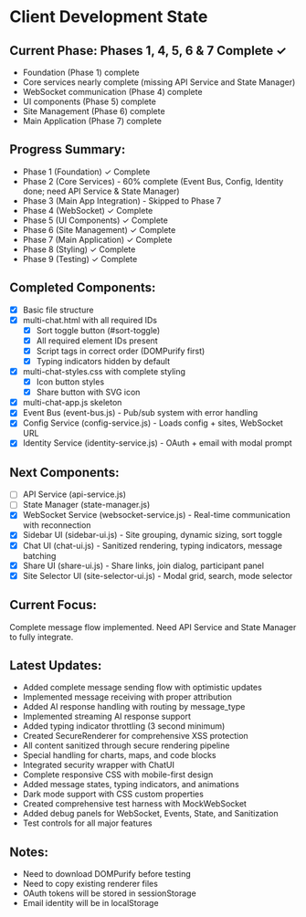 # Client Development State

## Current Phase: Phases 1, 4, 5, 6 & 7 Complete ✓
- Foundation (Phase 1) complete
- Core services nearly complete (missing API Service and State Manager)
- WebSocket communication (Phase 4) complete
- UI components (Phase 5) complete
- Site Management (Phase 6) complete
- Main Application (Phase 7) complete

## Progress Summary:
- Phase 1 (Foundation) ✓ Complete
- Phase 2 (Core Services) - 60% complete (Event Bus, Config, Identity done; need API Service & State Manager)
- Phase 3 (Main App Integration) - Skipped to Phase 7
- Phase 4 (WebSocket) ✓ Complete
- Phase 5 (UI Components) ✓ Complete
- Phase 6 (Site Management) ✓ Complete
- Phase 7 (Main Application) ✓ Complete
- Phase 8 (Styling) ✓ Complete
- Phase 9 (Testing) ✓ Complete

## Completed Components:
- [x] Basic file structure
- [x] multi-chat.html with all required IDs
  - [x] Sort toggle button (#sort-toggle)
  - [x] All required element IDs present
  - [x] Script tags in correct order (DOMPurify first)
  - [x] Typing indicators hidden by default
- [x] multi-chat-styles.css with complete styling
  - [x] Icon button styles
  - [x] Share button with SVG icon
- [x] multi-chat-app.js skeleton
- [x] Event Bus (event-bus.js) - Pub/sub system with error handling
- [x] Config Service (config-service.js) - Loads config + sites, WebSocket URL
- [x] Identity Service (identity-service.js) - OAuth + email with modal prompt

## Next Components:
- [ ] API Service (api-service.js)
- [ ] State Manager (state-manager.js)
- [x] WebSocket Service (websocket-service.js) - Real-time communication with reconnection
- [x] Sidebar UI (sidebar-ui.js) - Site grouping, dynamic sizing, sort toggle
- [x] Chat UI (chat-ui.js) - Sanitized rendering, typing indicators, message batching
- [x] Share UI (share-ui.js) - Share links, join dialog, participant panel
- [x] Site Selector UI (site-selector-ui.js) - Modal grid, search, mode selector

## Current Focus:
Complete message flow implemented. Need API Service and State Manager to fully integrate.

## Latest Updates:
- Added complete message sending flow with optimistic updates
- Implemented message receiving with proper attribution
- Added AI response handling with routing by message_type
- Implemented streaming AI response support
- Added typing indicator throttling (3 second minimum)
- Created SecureRenderer for comprehensive XSS protection
- All content sanitized through secure rendering pipeline
- Special handling for charts, maps, and code blocks
- Integrated security wrapper with ChatUI
- Complete responsive CSS with mobile-first design
- Added message states, typing indicators, and animations
- Dark mode support with CSS custom properties
- Created comprehensive test harness with MockWebSocket
- Added debug panels for WebSocket, Events, State, and Sanitization
- Test controls for all major features

## Notes:
- Need to download DOMPurify before testing
- Need to copy existing renderer files
- OAuth tokens will be stored in sessionStorage
- Email identity will be in localStorage